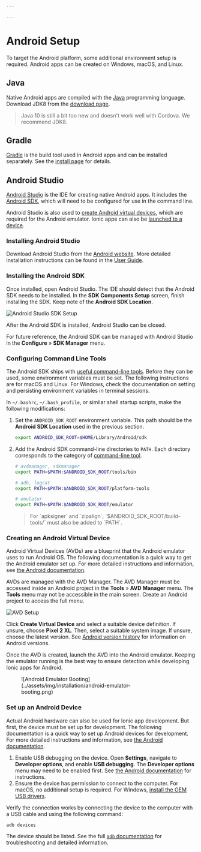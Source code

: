 ```yaml
---

---
```


# Android Setup

<p class="intro" markdown="1">
To target the Android platform, some additional environment setup is required. Android apps can be created on Windows, macOS, and Linux.
</p>

## Java

Native Android apps are compiled with the [Java](https://java.com/en/) programming language. Download JDK8 from the [download page](http://www.oracle.com/technetwork/java/javase/downloads/jdk8-downloads-2133151.html).

<blockquote>
  <p>Java 10 is still a bit too new and doesn't work well with Cordova. We recommend JDK8.</p>
</blockquote>

## Gradle

[Gradle](https://gradle.org/) is the build tool used in Android apps and can be installed separately. See the [install page](https://gradle.org/install/) for details.

## Android Studio

[Android Studio](https://developer.android.com/studio/) is the IDE for creating native Android apps. It includes the [Android SDK](/docs/faq/glossary#android-sdk), which will need to be configured for use in the command line.

Android Studio is also used to [create Android virtual devices](/docs/installation/android#creating-an-android-virtual-device), which are required for the Android emulator. Ionic apps can also be [launched to a device](/docs/installation/android#set-up-an-android-device).

### Installing Android Studio

Download Android Studio from the [Android website](https://developer.android.com/studio/). More detailed installation instructions can be found in the [User Guide](https://developer.android.com/studio/install).

### Installing the Android SDK

Once installed, open Android Studio. The IDE should detect that the Android SDK needs to be installed. In the **SDK Components Setup** screen, finish installing the SDK. Keep note of the **Android SDK Location**.

![Android Studio SDK Setup](../assets/img/installation/android-studio-sdk-setup.png)

After the Android SDK is installed, Android Studio can be closed.

For future reference, the Android SDK can be managed with Android Studio in the **Configure** &raquo; **SDK Manager** menu.

### Configuring Command Line Tools

The Android SDK ships with [useful command-line tools](https://developer.android.com/studio/command-line/). Before they can be used, some environment variables must be set. The following instructions are for macOS and Linux. For Windows, check the documentation on setting and persisting environment variables in terminal sessions.

In `~/.bashrc`, `~/.bash_profile`, or similar shell startup scripts, make the following modifications:

1. Set the `ANDROID_SDK_ROOT` environment variable. This path should be the **Android SDK Location** used in the previous section.

    ```bash
    export ANDROID_SDK_ROOT=$HOME/Library/Android/sdk
    ```

1. Add the Android SDK command-line directories to `PATH`. Each directory corresponds to the category of [command-line tool](https://developer.android.com/studio/command-line/).

    ```bash
    # avdmanager, sdkmanager
    export PATH=$PATH:$ANDROID_SDK_ROOT/tools/bin

    # adb, logcat
    export PATH=$PATH:$ANDROID_SDK_ROOT/platform-tools

    # emulator
    export PATH=$PATH:$ANDROID_SDK_ROOT/emulator
    ```

    <blockquote>
      <p>For `apksigner` and `zipalign`, `$ANDROID_SDK_ROOT/build-tools/<version>` must also be added to `PATH`.
    </blockquote>

### Creating an Android Virtual Device

Android Virtual Devices (AVDs) are a blueprint that the Android emulator uses to run Android OS. The following documentation is a quick way to get the Android emulator set up. For more detailed instructions and information, see [the Android documentation](https://developer.android.com/studio/run/managing-avds).

AVDs are managed with the AVD Manager. The AVD Manager must be accessed inside an Android project in the **Tools** &raquo; **AVD Manager** menu. The **Tools** menu may not be accessible in the main screen. Create an Android project to access the full menu.

![AVD Setup](../assets/img/installation/android-studio-avd-setup.png)

Click **Create Virtual Device** and select a suitable device definition. If unsure, choose **Pixel 2 XL**. Then, select a suitable system image. If unsure, choose the latest version. See [Android version history](https://en.wikipedia.org/wiki/Android_version_history) for information on Android versions.

Once the AVD is created, launch the AVD into the Android emulator. Keeping the emulator running is the best way to ensure detection while developing Ionic apps for Android.

<figure class="center" style="width: 300px">
    ![Android Emulator Booting](../assets/img/installation/android-emulator-booting.png)
</figure>

### Set up an Android Device

Actual Android hardware can also be used for Ionic app development. But first, the device must be set up for development. The following documentation is a quick way to set up Android devices for development. For more detailed instructions and information, see [the Android documentation](https://developer.android.com/studio/run/device).

1. Enable USB debugging on the device. Open **Settings**, navigate to **Developer options**, and enable **USB debugging**. The **Developer options** menu may need to be enabled first. See [the Android documentation](https://developer.android.com/studio/debug/dev-options) for instructions.
1. Ensure the device has permission to connect to the computer. For macOS, no additional setup is required. For Windows, [install the OEM USB drivers](https://developer.android.com/studio/run/oem-usb).

Verify the connection works by connecting the device to the computer with a USB cable and using the following command:

```shell
adb devices
```

The device should be listed. See the full [`adb` documentation](https://developer.android.com/studio/command-line/adb) for troubleshooting and detailed information.
